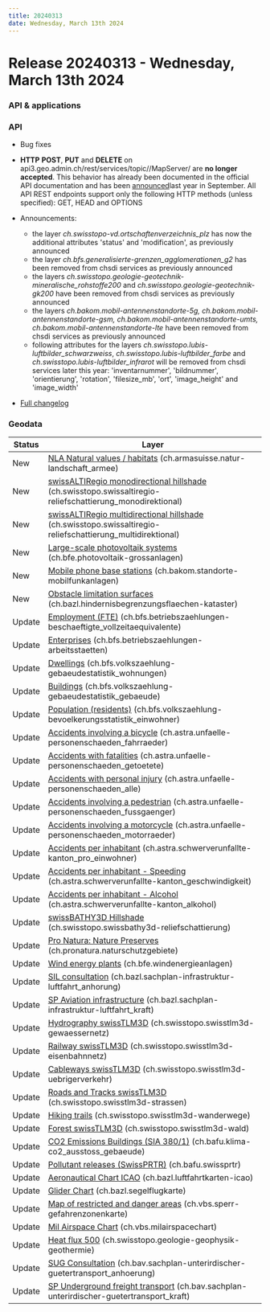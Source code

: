 ```yaml
---
title: 20240313
date: Wednesday, March 13th 2024
---
```


# Release 20240313 - Wednesday, March 13th 2024

### API & applications

### API

- Bug fixes
- **HTTP** **POST**, **PUT** and **DELETE** on api3.geo.admin.ch/rest/services/topic//MapServer/ are **no longer accepted**. This behavior has already been documented in the official API documentation and has been [announced](https://groups.google.com/g/geoadmin-api/c/OtsTDxpKDtM/m/IAqSrm3DBQAJ)last year in September. All API REST endpoints support only the following HTTP methods (unless specified): GET, HEAD and OPTIONS
- Announcements:

  - the layer _ch.swisstopo-vd.ortschaftenverzeichnis_plz_ has now the additional attributes 'status' and 'modification', as previously announced
  - the layer _ch.bfs.generalisierte-grenzen_agglomerationen_g2_ has been removed from chsdi services as previously announced
  - the layers _ch.swisstopo.geologie-geotechnik-mineralische_rohstoffe200_ and _ch.swisstopo.geologie-geotechnik-gk200_ have been removed from chsdi services as previously announced
  - the layers _ch.bakom.mobil-antennenstandorte-5g, ch.bakom.mobil-antennenstandorte-gsm, ch.bakom.mobil-antennenstandorte-umts, ch.bakom.mobil-antennenstandorte-lte_ have been removed from chsdi services as previously announced
  - following attributes for the layers _ch.swisstopo.lubis-luftbilder_schwarzweiss_, _ch.swisstopo.lubis-luftbilder_farbe_ and _ch.swisstopo.lubis-luftbilder_infrarot_ will be removed from chsdi services later this year: 'inventarnummer', 'bildnummer', 'orientierung', 'rotation', 'filesize_mb', 'ort', 'image_height' and 'image_width'

- [Full changelog](https://github.com/geoadmin/mf-chsdi3/compare/)

### Geodata

| Status | Layer                                                                                                                                                                                                     |
| ------ | --------------------------------------------------------------------------------------------------------------------------------------------------------------------------------------------------------- |
| New    | [NLA Natural values / habitats](//map.geo.admin.ch/?layers=ch.armasuisse.natur-landschaft_armee) (ch.armasuisse.natur-landschaft_armee)                                                                   |
| New    | [swissALTIRegio monodirectional hillshade](//map.geo.admin.ch/?layers=ch.swisstopo.swissaltiregio-reliefschattierung_monodirektional) (ch.swisstopo.swissaltiregio-reliefschattierung_monodirektional)    |
| New    | [swissALTIRegio multidirectional hillshade](//map.geo.admin.ch/?layers=ch.swisstopo.swissaltiregio-reliefschattierung_multidirektional) (ch.swisstopo.swissaltiregio-reliefschattierung_multidirektional) |
| New    | [Large-scale photovoltaik systems](//map.geo.admin.ch/?layers=ch.bfe.photovoltaik-grossanlagen) (ch.bfe.photovoltaik-grossanlagen)                                                                        |
| New    | [Mobile phone base stations](//map.geo.admin.ch/?layers=ch.bakom.standorte-mobilfunkanlagen) (ch.bakom.standorte-mobilfunkanlagen)                                                                        |
| New    | [Obstacle limitation surfaces](//map.geo.admin.ch/?layers=ch.bazl.hindernisbegrenzungsflaechen-kataster) (ch.bazl.hindernisbegrenzungsflaechen-kataster)                                                  |
| Update | [Employment (FTE)](//map.geo.admin.ch/?layers=ch.bfs.betriebszaehlungen-beschaeftigte_vollzeitaequivalente) (ch.bfs.betriebszaehlungen-beschaeftigte_vollzeitaequivalente)                                |
| Update | [Enterprises](//map.geo.admin.ch/?layers=ch.bfs.betriebszaehlungen-arbeitsstaetten) (ch.bfs.betriebszaehlungen-arbeitsstaetten)                                                                           |
| Update | [Dwellings](//map.geo.admin.ch/?layers=ch.bfs.volkszaehlung-gebaeudestatistik_wohnungen) (ch.bfs.volkszaehlung-gebaeudestatistik_wohnungen)                                                               |
| Update | [Buildings](//map.geo.admin.ch/?layers=ch.bfs.volkszaehlung-gebaeudestatistik_gebaeude) (ch.bfs.volkszaehlung-gebaeudestatistik_gebaeude)                                                                 |
| Update | [Population (residents)](//map.geo.admin.ch/?layers=ch.bfs.volkszaehlung-bevoelkerungsstatistik_einwohner) (ch.bfs.volkszaehlung-bevoelkerungsstatistik_einwohner)                                        |
| Update | [Accidents involving a bicycle](//map.geo.admin.ch/?layers=ch.astra.unfaelle-personenschaeden_fahrraeder) (ch.astra.unfaelle-personenschaeden_fahrraeder)                                                 |
| Update | [Accidents with fatalities](//map.geo.admin.ch/?layers=ch.astra.unfaelle-personenschaeden_getoetete) (ch.astra.unfaelle-personenschaeden_getoetete)                                                       |
| Update | [Accidents with personal injury](//map.geo.admin.ch/?layers=ch.astra.unfaelle-personenschaeden_alle) (ch.astra.unfaelle-personenschaeden_alle)                                                            |
| Update | [Accidents involving a pedestrian](//map.geo.admin.ch/?layers=ch.astra.unfaelle-personenschaeden_fussgaenger) (ch.astra.unfaelle-personenschaeden_fussgaenger)                                            |
| Update | [Accidents involving a motorcycle](//map.geo.admin.ch/?layers=ch.astra.unfaelle-personenschaeden_motorraeder) (ch.astra.unfaelle-personenschaeden_motorraeder)                                            |
| Update | [Accidents per inhabitant](//map.geo.admin.ch/?layers=ch.astra.schwerverunfallte-kanton_pro_einwohner) (ch.astra.schwerverunfallte-kanton_pro_einwohner)                                                  |
| Update | [Accidents per inhabitant - Speeding](//map.geo.admin.ch/?layers=ch.astra.schwerverunfallte-kanton_geschwindigkeit) (ch.astra.schwerverunfallte-kanton_geschwindigkeit)                                   |
| Update | [Accidents per inhabitant - Alcohol](//map.geo.admin.ch/?layers=ch.astra.schwerverunfallte-kanton_alkohol) (ch.astra.schwerverunfallte-kanton_alkohol)                                                    |
| Update | [swissBATHY3D Hillshade](//map.geo.admin.ch/?layers=ch.swisstopo.swissbathy3d-reliefschattierung) (ch.swisstopo.swissbathy3d-reliefschattierung)                                                          |
| Update | [Pro Natura: Nature Preserves](//map.geo.admin.ch/?layers=ch.pronatura.naturschutzgebiete) (ch.pronatura.naturschutzgebiete)                                                                              |
| Update | [Wind energy plants](//map.geo.admin.ch/?layers=ch.bfe.windenergieanlagen) (ch.bfe.windenergieanlagen)                                                                                                    |
| Update | [SIL consultation](//map.geo.admin.ch/?layers=ch.bazl.sachplan-infrastruktur-luftfahrt_anhorung) (ch.bazl.sachplan-infrastruktur-luftfahrt_anhorung)                                                      |
| Update | [SP Aviation infrastructure](//map.geo.admin.ch/?layers=ch.bazl.sachplan-infrastruktur-luftfahrt_kraft) (ch.bazl.sachplan-infrastruktur-luftfahrt_kraft)                                                  |
| Update | [Hydrography swissTLM3D](//map.geo.admin.ch/?layers=ch.swisstopo.swisstlm3d-gewaessernetz) (ch.swisstopo.swisstlm3d-gewaessernetz)                                                                        |
| Update | [Railway swissTLM3D](//map.geo.admin.ch/?layers=ch.swisstopo.swisstlm3d-eisenbahnnetz) (ch.swisstopo.swisstlm3d-eisenbahnnetz)                                                                            |
| Update | [Cableways swissTLM3D](//map.geo.admin.ch/?layers=ch.swisstopo.swisstlm3d-uebrigerverkehr) (ch.swisstopo.swisstlm3d-uebrigerverkehr)                                                                      |
| Update | [Roads and Tracks swissTLM3D](//map.geo.admin.ch/?layers=ch.swisstopo.swisstlm3d-strassen) (ch.swisstopo.swisstlm3d-strassen)                                                                             |
| Update | [Hiking trails](//map.geo.admin.ch/?layers=ch.swisstopo.swisstlm3d-wanderwege) (ch.swisstopo.swisstlm3d-wanderwege)                                                                                       |
| Update | [Forest swissTLM3D](//map.geo.admin.ch/?layers=ch.swisstopo.swisstlm3d-wald) (ch.swisstopo.swisstlm3d-wald)                                                                                               |
| Update | [CO2 Emissions Buildings (SIA 380/1)](//map.geo.admin.ch/?layers=ch.bafu.klima-co2_ausstoss_gebaeude) (ch.bafu.klima-co2_ausstoss_gebaeude)                                                               |
| Update | [Pollutant releases (SwissPRTR)](//map.geo.admin.ch/?layers=ch.bafu.swissprtr) (ch.bafu.swissprtr)                                                                                                        |
| Update | [Aeronautical Chart ICAO](//map.geo.admin.ch/?layers=ch.bazl.luftfahrtkarten-icao) (ch.bazl.luftfahrtkarten-icao)                                                                                         |
| Update | [Glider Chart](//map.geo.admin.ch/?layers=ch.bazl.segelflugkarte) (ch.bazl.segelflugkarte)                                                                                                                |
| Update | [Map of restricted and danger areas](//map.geo.admin.ch/?layers=ch.vbs.sperr-gefahrenzonenkarte) (ch.vbs.sperr-gefahrenzonenkarte)                                                                        |
| Update | [Mil Airspace Chart](//map.geo.admin.ch/?layers=ch.vbs.milairspacechart) (ch.vbs.milairspacechart)                                                                                                        |
| Update | [Heat flux 500](//map.geo.admin.ch/?layers=ch.swisstopo.geologie-geophysik-geothermie) (ch.swisstopo.geologie-geophysik-geothermie)                                                                       |
| Update | [SUG Consultation](//map.geo.admin.ch/?layers=ch.bav.sachplan-unterirdischer-guetertransport_anhoerung) (ch.bav.sachplan-unterirdischer-guetertransport_anhoerung)                                        |
| Update | [SP Underground freight transport](//map.geo.admin.ch/?layers=ch.bav.sachplan-unterirdischer-guetertransport_kraft) (ch.bav.sachplan-unterirdischer-guetertransport_kraft)                                |
